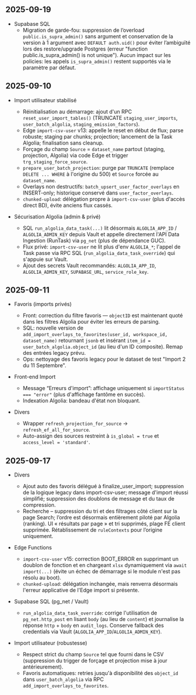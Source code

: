 ## 2025-09-19

- Supabase SQL
  - Migration de garde-fou: suppression de l’overload `public.is_supra_admin()` sans argument et conservation de la version à 1 argument avec `DEFAULT auth.uid()` pour éviter l’ambiguïté lors des restore/upgrade Postgres (erreur "function public.is_supra_admin() is not unique"). Aucun impact sur les policies: les appels `is_supra_admin()` restent supportés via le paramètre par défaut.

## 2025-09-10

- Import utilisateur stabilisé
  - Réinitialisation au démarrage: ajout d'un RPC `reset_user_import_tables()` (TRUNCATE `staging_user_imports`, `user_batch_algolia`, `staging_emission_factors`).
  - Edge `import-csv-user` v13: appelle le reset en début de flux; parse robuste; staging par chunks; projection; lancement de la Task Algolia; finalisation sans cleanup.
  - Forçage du champ `Source` = `dataset_name` partout (staging, projection, Algolia) via code Edge et trigger `trg_staging_force_source`.
  - `prepare_user_batch_projection`: purge par `TRUNCATE` (remplace `DELETE ... WHERE` à l'origine du 500) et `Source` forcée au `dataset_name`.
  - Overlays non destructifs: `batch_upsert_user_factor_overlays` en INSERT-only; historique conservé dans `user_factor_overlays`.
  - `chunked-upload`: délégation propre à `import-csv-user` (plus d'accès direct BD), évite anciens flux cassés.

- Sécurisation Algolia (admin & privé)
  - SQL `run_algolia_data_task(...)` lit désormais `ALGOLIA_APP_ID` / `ALGOLIA_ADMIN_KEY` depuis Vault et appelle directement l'API Data Ingestion (RunTask) via `pg_net` (plus de dépendance GUC).
  - Flux privé: `import-csv-user` ne lit plus d'env `ALGOLIA_*`; l'appel de Task passe via RPC SQL (`run_algolia_data_task_override`) qui s'appuie sur Vault.
  - Ajout des secrets Vault recommandés: `ALGOLIA_APP_ID`, `ALGOLIA_ADMIN_KEY`, `SUPABASE_URL`, `service_role_key`.

## 2025-09-11

- Favoris (imports privés)
  - Front: correction du filtre favoris — `objectID` est maintenant quoté dans les filtres Algolia pour éviter les erreurs de parsing.
  - SQL: nouvelle version de `add_import_overlays_to_favorites(user_id, workspace_id, dataset_name)` retournant `jsonb` et insérant `item_id = user_batch_algolia.object_id` (au lieu d'un ID composite). Remap des entrées legacy prévu.
  - Ops: nettoyage des favoris legacy pour le dataset de test "Import 2 du 11 Septembre".

- Front-end Import
  - Message “Erreurs d'import”: affichage uniquement si `importStatus === "error"` (plus d'affichage fantôme en succès).
  - Indexation Algolia: bandeau d'état non bloquant.

- Divers
  - Wrapper `refresh_projection_for_source` -> `refresh_ef_all_for_source`.
  - Auto-assign des sources restreint à `is_global = true` et `access_level = 'standard'`.


## 2025-09-17

- Divers
  - Ajout auto des favoris délégué à finalize_user_import; suppression de la logique legacy dans import-csv-user; message d'import réussi simplifié; suppression des doublons de message et du taux de compression.
  - Recherche – suppression du tri et des filtrages côté client sur la page Search; l’ordre est désormais entièrement piloté par Algolia (ranking). UI « résultats par page » et tri supprimés, plage FE client supprimée. Rétablissement de `ruleContexts` pour l’origine uniquement.

- Edge Functions
  - `import-csv-user` v15: correction BOOT_ERROR en supprimant un doublon de fonction et en chargeant `xlsx` dynamiquement via `await import(...)` (évite un échec de démarrage si le module n'est pas résolu au boot).
  - `chunked-upload`: délégation inchangée, mais renverra désormais l'erreur applicative de l'Edge import si présente.

- Supabase SQL (pg_net / Vault)
  - `run_algolia_data_task_override`: corrige l'utilisation de `pg_net.http_post` en lisant `body` (au lieu de `content`) et journalise la réponse `http` + `body` en `audit_logs`. Conserve fallback des credentials via Vault (`ALGOLIA_APP_ID`/`ALGOLIA_ADMIN_KEY`).

- Import utilisateur (robustesse)
  - Respect strict du champ `Source` tel que fourni dans le CSV (suppression du trigger de forçage et projection mise à jour antérieurement).
  - Favoris automatiques: retries jusqu'à disponibilité des `object_id` dans `user_batch_algolia` via RPC `add_import_overlays_to_favorites`.

